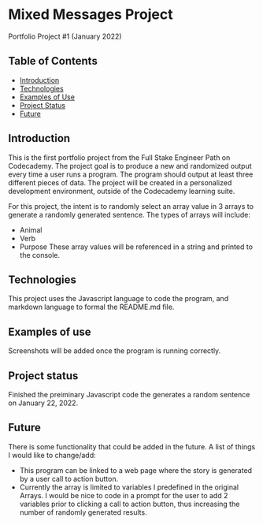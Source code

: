 # Mixed Messages Project

Portfolio Project #1 (January 2022)

## Table of Contents

* [Introduction](#introduction)
* [Technologies](#technologies)
* [Examples of Use](#examples-of-use)
* [Project Status](#project-status)
* [Future](#future)

## Introduction

This is the first portfolio project from the Full Stake Engineer Path on Codecademy. The project goal is to produce a new and randomized output every time a user runs a program. The program should output at least three different pieces of data. The project will be created in a personalized development environment, outside of the Codecademy learning suite.

For this project, the intent is to randomly select an array value in 3 arrays to generate a randomly generated sentence. The types of arrays will include:

* Animal
* Verb
* Purpose
These array values will be referenced in a string and printed to the console.

## Technologies

This project uses the Javascript language to code the program, and markdown language to formal the README.md file.

## Examples of use

Screenshots will be added once the program is running correctly.

## Project status

Finished the preiminary Javascript code the generates a random sentence on January 22, 2022.

## Future

There is some functionality that could be added in the future. A list of things I would like to change/add:

* This program can be linked to a web page where the story is generated by a user call to action button.
* Currently the array is limited to variables I predefined in the original Arrays. I would be nice to code in a prompt for the user to add 2 variables prior to clicking a call to action button, thus increasing the number of randomly generated results.
